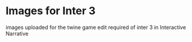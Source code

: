 # Images for Inter 3
 images uploaded for the twine game edit required of inter 3 in Interactive Narrative
